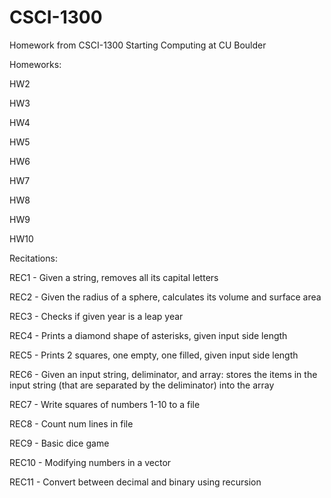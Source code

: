 # CSCI-1300
Homework from CSCI-1300 Starting Computing at CU Boulder

Homeworks:

HW2

HW3

HW4

HW5

HW6

HW7

HW8

HW9

HW10

Recitations:

REC1 - Given a string, removes all its capital letters

REC2 - Given the radius of a sphere, calculates its volume and surface area

REC3 - Checks if given year is a leap year

REC4 - Prints a diamond shape of asterisks, given input side length

REC5 - Prints 2 squares, one empty, one filled, given input side length

REC6 - Given an input string, deliminator, and array: stores the items in the input string (that are separated by the deliminator) into the array

REC7 - Write squares of numbers 1-10 to a file

REC8 - Count num lines in file

REC9 - Basic dice game

REC10 - Modifying numbers in a vector

REC11 - Convert between decimal and binary using recursion
